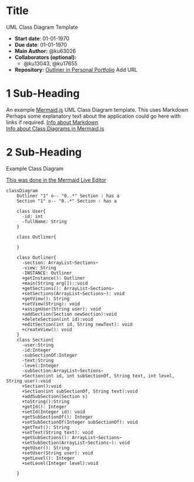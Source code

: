 # Title
UML Class Diagram Template
- **Start date**: 01-01-1970  
- **Due date**: 01-01-1970  
- **Main Author:** @ku63026  
- **Collaborators (optional):**  
  - @ku13043, @ku17655  
- **Repository:**
[Outliner in Personal Portfolio]() Add URL 

# 1 Sub-Heading

An example [Mermaid.js](https://mermaid.js.org/) UML Class Diagram template.  This uses Markdown Perhaps some explanatory text about the application could go here with links if required.
[Info about Markdown](https://markdown.land/)  
[Info about Class Diagrams in Mermaid.js](https://mermaid.js.org/syntax/classDiagram.html)  
 

# 2 Sub-Heading
Example Class Diagram

[This was done in the Mermaid Live Editor](https://mermaid.live/)  


```mermaid
classDiagram
    Outliner "1" o-- "0..*" Section : has a 
    Section "1" o-- "0..*" Section : has a

    class User{
      -id: int
      -fullName: String
    }

    class Outliner{
    
    }

    class Outliner{
      -section: ArrayList~Sections~
      -view: String
      -INSTANCE: Outliner
      +getInstance(): Outliner
      +main(String arg[])::void
      +getSections(): ArrayList~Sections~
      +setSections(ArrayList~Sections~): void
      +getView(): String
      +setView(String): void
      +assignUser(String user): void
      +addSection(Section newSection):void
      +deleteSection(int id):void
      +editSection(int id, String newText): void
      +createView(): void
    }
    class Section{
      -user:String
      -id:Integer
      -subSectionOf:Integer
      -text:String
      -level:Integer
      -subSection:ArrayList~Sections~
      +Section(int id, int subSectionOf, String text, int level, String user):void
      +Section():void
      +Section(int subSectionOf, String text):void
      +addSubSection(Section s)
      +toString():String
      +getId(): Integer
      +setId(Integer id): void
      +getSubSectionOf(): Integer
      +setSubSectionOf(Integer subSectionOf): void
      +getText(): String
      +setText(String text): void
      +getSubSections(): ArrayList~Sections~
      +setSubSection(ArrayList~Sections~): void
      +getUser(): String
      +setUser(String user): void
      +getLevel(): Integer
      +setLevel(Integer level):void

    }

```
